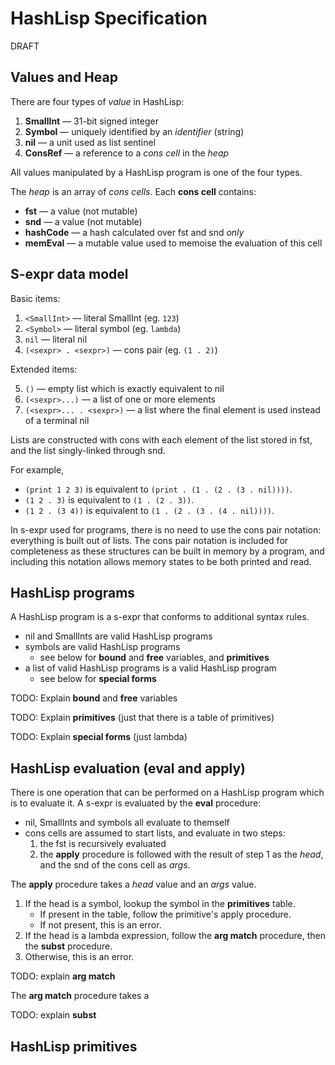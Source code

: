 # HashLisp Specification

DRAFT

## Values and Heap

There are four types of _value_ in HashLisp:

1. **SmallInt** — 31-bit signed integer
2. **Symbol** — uniquely identified by an _identifier_ (string)
3. **nil** — a unit used as list sentinel
4. **ConsRef** — a reference to a _cons cell_ in the _heap_

All values manipulated by a HashLisp program is one of the four types.

The _heap_ is an array of _cons cells_.  Each **cons cell** contains:

* **fst** — a value (not mutable)
* **snd** — a value (not mutable)
* **hashCode** — a hash calculated over fst and snd _only_
* **memEval** — a mutable value used to memoise the evaluation of this cell

## S-expr data model

Basic items:

1. `<SmallInt>` — literal SmallInt (eg. `123`)
2. `<Symbol>` — literal symbol (eg. `lambda`)
3. `nil` — literal nil 
4. `(<sexpr> . <sexpr>)` — cons pair (eg. `(1 . 2)`)

Extended items:

5. `()` — empty list which is exactly equivalent to nil
6. `(<sexpr>...)` — a list of one or more elements
7. `(<sexpr>... . <sexpr>)` — a list where the final element is used instead of a terminal nil

Lists are constructed with cons with each element of the list stored in fst, and the list singly-linked through snd.

For example,

* `(print 1 2 3)` is equivalent to `(print . (1 . (2 . (3 . nil))))`.
* `(1 2 . 3)` is equivalent to `(1 . (2 . 3))`.
* `(1 2 . (3 4))` is equivalent to `(1 . (2 . (3 . (4 . nil))))`.

In s-expr used for programs, there is no need to use the cons pair notation: everything is built out of lists.  The cons pair notation is included for completeness as these structures can be built in memory by a program, and including this notation allows memory states to be both printed and read.

## HashLisp programs

A HashLisp program is a s-expr that conforms to additional syntax rules.

* nil and SmallInts are valid HashLisp programs
* symbols are valid HashLisp programs 
    * see below for **bound** and **free** variables, and **primitives**
* a list of valid HashLisp programs is a valid HashLisp program
    * see below for **special forms**

TODO: Explain **bound** and **free** variables

TODO: Explain **primitives** (just that there is a table of primitives)

TODO: Explain **special forms** (just lambda)

## HashLisp evaluation (**eval** and **apply**)

There is one operation that can be performed on a HashLisp program which is to evaluate it.  A s-expr is evaluated by the **eval** procedure:

* nil, SmallInts and symbols all evaluate to themself
* cons cells are assumed to start lists, and evaluate in two steps:
    1. the fst is recursively evaluated
    2. the **apply** procedure is followed with the result of step 1 as the _head_, and the snd of the cons cell as _args_.

The **apply** procedure takes a _head_ value and an _args_ value.

1. If the head is a symbol, lookup the symbol in the **primitives** table.
    * If present in the table, follow the primitive's apply procedure.
    * If not present, this is an error.
2. If the head is a lambda expression, follow the **arg match** procedure, then the **subst** procedure.
3. Otherwise, this is an error.

TODO: explain **arg match**

The **arg match** procedure takes a

TODO: explain **subst**

## HashLisp primitives
